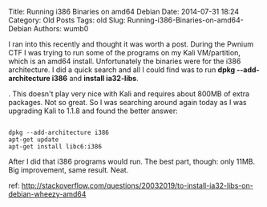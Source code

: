 Title: Running i386 Binaries on amd64 Debian
Date: 2014-07-31 18:24
Category: Old Posts
Tags: old
Slug: Running-i386-Binaries-on-amd64-Debian
Authors: wumb0

I ran into this recently and thought it was worth a post. During the Pwnium CTF I was trying to run some of the programs on my Kali VM/partition, which is an amd64 install. Unfortunately the binaries were for the i386 architecture. I did a quick search and all I could find was to run <strong>dpkg --add-architecture i386</strong> and <strong>install ia32-libs</strong>.

. This doesn't play very nice with Kali and requires about 800MB of extra packages. Not so great. So I was searching around again today as I was upgrading Kali to 1.1.8 and found the better answer:
<pre><code class="bash">
dpkg --add-architecture i386
apt-get update
apt-get install libc6:i386
</code></pre>

After I did that i386 programs would run. The best part, though: only 11MB. Big improvement, same result.
Neat.

ref: <a href="http://stackoverflow.com/questions/20032019/to-install-ia32-libs-on-debian-wheezy-amd64">http://stackoverflow.com/questions/20032019/to-install-ia32-libs-on-debian-wheezy-amd64</a>
